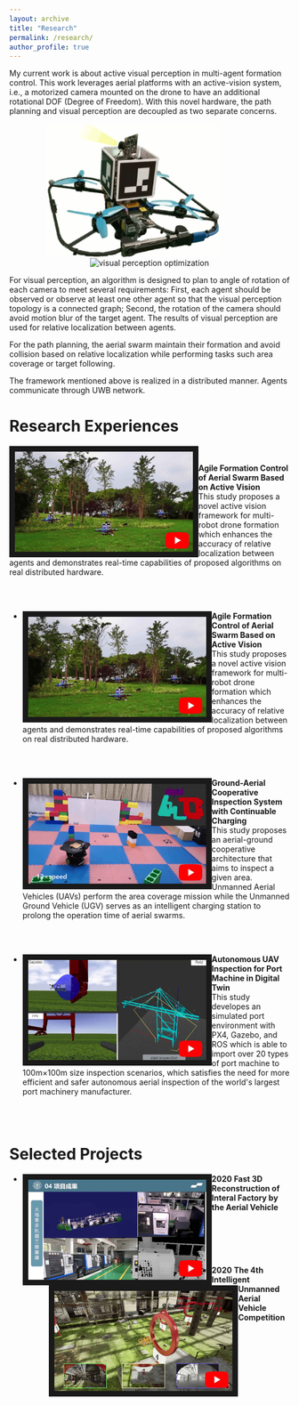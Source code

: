 ```yaml
---
layout: archive
title: "Research"
permalink: /research/
author_profile: true
---
```


My current work is about active visual perception in multi-agent formation control. This work leverages aerial platforms with an active-vision system, i.e., a motorized camera mounted on the drone to have an additional rotational DOF (Degree of Freedom). With this novel hardware, the path planning and visual perception are decoupled as two separate concerns. 

<div align="center">
 <img src="/images/active-vision-system.gif"  width = "310" height = "240" alt="active-vision system" align="center" />
 &emsp;&emsp;&emsp;&emsp;
 <img src="/images/opt-vision.gif"  width = "240" height = "240" alt="visual perception optimization" align="center" />
</div>


For visual perception, an algorithm is designed to plan to angle of rotation of each camera to meet several requirements: First, each agent should be observed or observe at least one other agent so that the visual perception topology is a connected graph; Second, the rotation of the camera should avoid motion blur of the target agent. The results of visual perception are used for relative localization between agents.

For the path planning, the aerial swarm maintain their formation and avoid collision based on relative localization while performing tasks such area coverage or target following. 

The framework mentioned above is realized in a distributed manner. Agents communicate through UWB network.

Research Experiences
======
<!-- <table><tr>
 <td>
 </td>
  <a href="https://www.youtube.com/watch?v=pyMY54b_c-4" target="_blank">
    <img src="/images/active-vision.png" align = "left" alt="active vision" width="320" height="180" border="10" />
  </a>
 <td>
  <p> 
   <b>Agile Formation Control of Aerial Swarm Based on Active Vision</b>
   <br />
   This study proposes a novel active vision framework for multi-robot drone formation which enhances the accuracy of relative localization between agents and demonstrates real-time capabilities of proposed algorithms on real distributed hardware. 
 </p>
 </td>
</tr></table>
<br /><br /> -->

<div>
 <a href="https://www.youtube.com/watch?v=pyMY54b_c-4" target="_blank">
    <img src="/images/active-vision.png" align = "left" alt="active vision" width="320" height="180" border="10" style="vertical-align:middle"/>
  </a>
 &emsp;&emsp;
 <p> 
   <b>Agile Formation Control of Aerial Swarm Based on Active Vision</b>
   <br />
   This study proposes a novel active vision framework for multi-robot drone formation which enhances the accuracy of relative localization between agents and demonstrates real-time capabilities of proposed algorithms on real distributed hardware. 
 </p>
</div>
<br /><br />

<ul>
<li>
 <a href="https://www.youtube.com/watch?v=pyMY54b_c-4" target="_blank">
   <img src="/images/active-vision.png" align = "left" alt="active vision" width="320" height="180" border="10" />
 </a>
 <p> 
  <b>Agile Formation Control of Aerial Swarm Based on Active Vision</b>
  <br />
  This study proposes a novel active vision framework for multi-robot drone formation which enhances the accuracy of relative localization between agents and demonstrates real-time capabilities of proposed algorithms on real distributed hardware. 
 </p>
</li>
</ul>
<br /><br />


<ul>
<li>
 <a href="https://www.youtube.com/watch?v=VPgk_Q9hdwE" target="_blank">
   <img src="/images/ground-aerial.png" align = "left" alt="ground-aerial inspection" width="320" height="180" border="10" />
 </a>
 <div>
  <p> 
   <b>Ground-Aerial Cooperative Inspection System with Continuable Charging</b>
   <br />
   This study proposes an aerial-ground cooperative architecture that aims to inspect a given area. Unmanned Aerial Vehicles (UAVs) perform the area coverage mission while the Unmanned Ground Vehicle (UGV) serves as an intelligent charging station to prolong the operation time of aerial swarms.
  </p>
 </div>
</li>
</ul>
<br /><br />


<ul>
<li>
 <a href="https://www.youtube.com/watch?v=nDiZuc0lM-s" target="_blank">
   <img src="/images/quayside-inspection.png" align = "left" alt="quayside inspection" width="320" height="180" border="10" />
 </a>
 <div>
  <p> 
   <b>Autonomous UAV Inspection for Port Machine in Digital Twin</b>
   <br />
   This study	developes an simulated port environment with PX4, Gazebo, and ROS which is able to import over 20 types of port machine to 100m×100m size inspection scenarios, which satisfies the need for more efficient and safer autonomous aerial inspection of the world's largest port machinery manufacturer.
  </p>
 </div>
</li>
</ul>
<br /><br />


Selected Projects
======
<ul>
<li>
 <a href="https://www.youtube.com/watch?v=k0W_9xlVHAk" target="_blank">
   <img src="/images/3D-reconstruction.png" align = "left" alt="quayside inspection" width="320" height="180" border="10" />
 </a>
 <div>
  <p> 
   <b>2020 Fast 3D Reconstruction of Interal Factory by the Aerial Vehicle </b>
   <br /><br /><br />
  </p>
 </div>
</li>
<ul>
<br /><br />

 
<ul>
<li>
 <a href="https://www.youtube.com/watch?v=wfi7CVHrzNU" target="_blank">
   <img src="/images/drone-competition.png" align = "left" alt="drone-competition" width="320" height="180" border="10" />
 </a>
 <div>
  <p> 
   <b>2020 The 4th Intelligent Unmanned Aerial Vehicle Competition </b>
   <br /><br /><br />
  </p>
 </div>
</li>
<ul>


